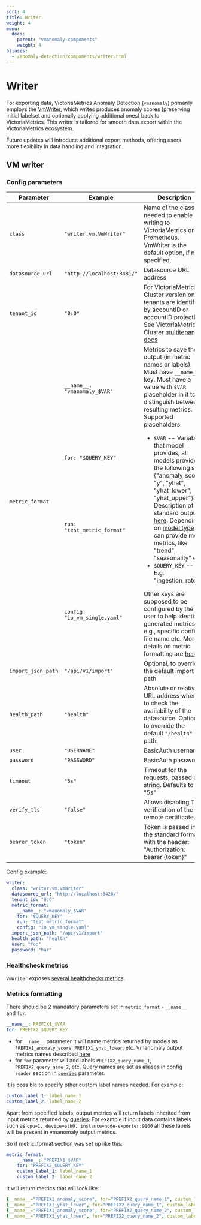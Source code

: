 ```yaml
---
sort: 4
title: Writer
weight: 4
menu:
  docs:
    parent: "vmanomaly-components"
    weight: 4
aliases:
  - /anomaly-detection/components/writer.html
---
```


# Writer

For exporting data, VictoriaMetrics Anomaly Detection (`vmanomaly`) primarily employs the [VmWriter](#vm-writer), which writes produces anomaly scores (preserving initial labelset and optionally applying additional ones) back to VictoriaMetrics. This writer is tailored for smooth data export within the VictoriaMetrics ecosystem. 

Future updates will introduce additional export methods, offering users more flexibility in data handling and integration.

## VM writer

### Config parameters

<table>
    <thead>
        <tr>
            <th>Parameter</th>
            <th>Example</th>
            <th>Description</th>  
        </tr>
    </thead>
    <tbody>
        <tr>
            <td><code>class</code></td>
            <td><code>"writer.vm.VmWriter"</code></td>
            <td>Name of the class needed to enable writing to VictoriaMetrics or Prometheus. VmWriter is the default option, if not specified.</td>
        </tr>
        <tr>
            <td><code>datasource_url</code></td>
            <td><code>"http://localhost:8481/"</code></td>
            <td>Datasource URL address</td>
        </tr>
        <tr>
            <td><code>tenant_id</code></td>
            <td><code>"0:0"</code></td>
            <td>For VictoriaMetrics Cluster version only, tenants are identified by accountID or accountID:projectID. See VictoriaMetrics Cluster <a href="https://docs.victoriametrics.com/Cluster-VictoriaMetrics.html#multitenancy">multitenancy docs</a></td>
        </tr>
        <!-- Additional rows for metric_format -->
        <tr>
            <td rowspan="4"><code>metric_format</code></td>
            <td><code>__name__: "vmanomaly_$VAR"</code></td>
            <td rowspan="4">Metrics to save the output (in metric names or labels). Must have <code>__name__</code> key. Must have a value with <code>$VAR</code> placeholder in it to distinguish between resulting metrics. Supported placeholders:
                <ul>
                    <li><code>$VAR</code> -- Variables that model provides, all models provide the following set: {"anomaly_score", "y", "yhat", "yhat_lower", "yhat_upper"}. Description of standard output is <a href="/anomaly-detection/components/models.html#vmanomaly-output">here</a>. Depending on <a href="/anomaly-detection/components/models.html">model type</a> it can provide more metrics, like "trend", "seasonality" etc.</li>
                    <li><code>$QUERY_KEY</code> -- E.g. "ingestion_rate".</li>
                </ul>
                Other keys are supposed to be configured by the user to help identify generated metrics, e.g., specific config file name etc.
                More details on metric formatting are <a href="#metrics-formatting">here</a>.
            </td>
        </tr>
        <tr><td><code>for: "$QUERY_KEY"</code></td></tr>
        <tr><td><code>run: "test_metric_format"</code></td></tr>
        <tr><td><code>config: "io_vm_single.yaml"</code></td></tr>  
        <!-- End of additional rows -->
        <tr>
            <td><code>import_json_path</code></td>
            <td><code>"/api/v1/import"</code></td>
            <td>Optional, to override the default import path</td>
        </tr>
        <tr>
            <td><code>health_path</code></td>
            <td><code>"health"</code></td>
            <td>Absolute or relative URL address where to check the availability of the datasource. Optional, to override the default <code>"/health"</code> path.</td>
        </tr>
        <tr>
            <td><code>user</code></td>
            <td><code>"USERNAME"</code></td>
            <td>BasicAuth username</td>
        </tr>
        <tr>
            <td><code>password</code></td>
            <td><code>"PASSWORD"</code></td>
            <td>BasicAuth password</td>
        </tr>
        <tr>
            <td><code>timeout</code></td>
            <td><code>"5s"</code></td>
            <td>Timeout for the requests, passed as a string. Defaults to "5s"</td>
        </tr>
        <tr>
            <td><code>verify_tls</code></td>
            <td><code>"false"</code></td>
            <td>Allows disabling TLS verification of the remote certificate.</td>
        </tr>
        <tr>
            <td><code>bearer_token</code></td>
            <td><code>"token"</code></td>
            <td>Token is passed in the standard format with the header: "Authorization: bearer {token}"</td>
        </tr>
    </tbody>
</table>

Config example:

```yaml
writer:
  class: "writer.vm.VmWriter"
  datasource_url: "http://localhost:8428/"
  tenant_id: "0:0"
  metric_format:
    __name__: "vmanomaly_$VAR"
    for: "$QUERY_KEY"
    run: "test_metric_format"
    config: "io_vm_single.yaml"
  import_json_path: "/api/v1/import"
  health_path: "health"
  user: "foo"
  password: "bar"
```

### Healthcheck metrics

`VmWriter` exposes [several healthchecks metrics](./monitoring.html#writer-behaviour-metrics). 

### Metrics formatting

There should be 2 mandatory parameters set in `metric_format` - `__name__` and `for`. 

```yaml
__name__: PREFIX1_$VAR
for: PREFIX2_$QUERY_KEY
```

* for `__name__` parameter it will name metrics returned by models as `PREFIX1_anomaly_score`, `PREFIX1_yhat_lower`, etc. Vmanomaly output metrics names described [here](anomaly-detection/components/models.html#vmanomaly-output)
* for `for` parameter will add labels `PREFIX2_query_name_1`, `PREFIX2_query_name_2`, etc. Query names are set as aliases in config `reader` section in [`queries`](anomaly-detection/components/reader.html#config-parameters) parameter.

It is possible to specify other custom label names needed.
For example:

```yaml
custom_label_1: label_name_1
custom_label_2: label_name_2
```

Apart from specified labels, output metrics will return labels inherited from input metrics returned by [queries](/anomaly-detection/components/reader.html#config-parameters).
For example if input data contains labels such as `cpu=1, device=eth0, instance=node-exporter:9100` all these labels will be present in vmanomaly output metrics.

So if metric_format section was set up like this:

```yaml
metric_format:
    __name__: "PREFIX1_$VAR"
    for: "PREFIX2_$QUERY_KEY"
    custom_label_1: label_name_1
    custom_label_2: label_name_2
```

It will return metrics that will look like:

```yaml
{__name__="PREFIX1_anomaly_score", for="PREFIX2_query_name_1", custom_label_1="label_name_1", custom_label_2="label_name_2", cpu=1, device="eth0", instance="node-exporter:9100"}
{__name__="PREFIX1_yhat_lower", for="PREFIX2_query_name_1", custom_label_1="label_name_1", custom_label_2="label_name_2", cpu=1, device="eth0", instance="node-exporter:9100"}
{__name__="PREFIX1_anomaly_score", for="PREFIX2_query_name_2", custom_label_1="label_name_1", custom_label_2="label_name_2", cpu=1, device="eth0", instance="node-exporter:9100"}
{__name__="PREFIX1_yhat_lower", for="PREFIX2_query_name_2", custom_label_1="label_name_1", custom_label_2="label_name_2", cpu=1, device="eth0", instance="node-exporter:9100"}
```

